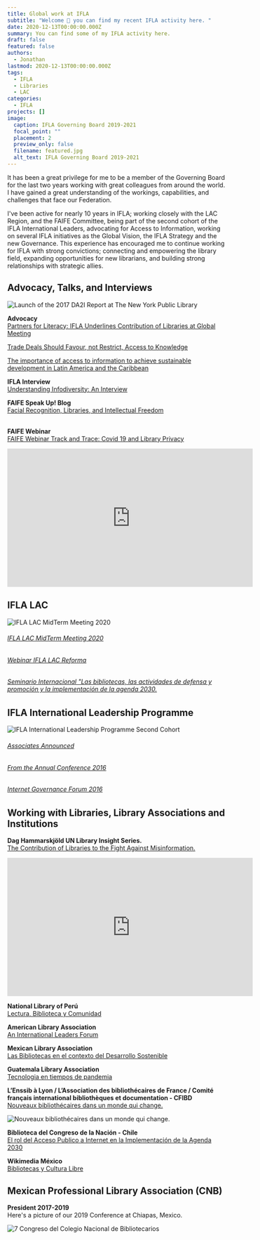 ```yaml
---
title: Global work at IFLA
subtitle: "Welcome 👋 you can find my recent IFLA activity here. "
date: 2020-12-13T00:00:00.000Z
summary: You can find some of my IFLA activity here.
draft: false
featured: false
authors:
  - Jonathan
lastmod: 2020-12-13T00:00:00.000Z
tags:
  - IFLA
  - Libraries
  - LAC
categories:
  - IFLA
projects: []
image:
  caption: IFLA Governing Board 2019-2021
  focal_point: ""
  placement: 2
  preview_only: false
  filename: featured.jpg
  alt_text: IFLA Governing Board 2019-2021
---
```

It has been a great privilege for me to be a member of the Governing Board for the last two years working with great colleagues from around the world. I have gained a great understanding of the workings, capabilities, and challenges that face our Federation.

I've been active for nearly 10 years in IFLA; working closely with the LAC Region, and the FAIFE Committee, being part of the second cohort of the IFLA International Leaders, advocating for Access to Information, working on several IFLA initiatives as the Global Vision, the IFLA Strategy and the new Governance. This experience has encouraged me to continue working for IFLA with strong convictions; connecting and empowering the library field, expanding opportunities for new librarians, and building strong relationships with strategic allies.

## **Advocacy, Talks, and Interviews**

![Launch of the 2017 DA2I Report at The New York Public Library](35905294391_ddb08409f2_c.jpg "Launch of the 2017 DA2I Report at The New York Public Library")

**Advocacy**\
[Partners for Literacy: IFLA Underlines Contribution of Libraries at Global Meeting](https://www.ifla.org/ES/node/91755)

[Trade Deals Should Favour, not Restrict, Access to Knowledge](https://www.ifla.org/node/18575)

[The importance of access to information to achieve sustainable development in Latin America and the Caribbean](https://www.ifla.org/node/37053)

**IFLA Interview** \
[Understanding Infodiversity: An Interview](https://www.ifla.org/ES/node/93576)

**FAIFE Speak Up! Blog**\
[Facial Recognition, Libraries, and Intellectual Freedom ](https://blogs.ifla.org/faife/2019/08/19/facial-recognition-libraries-and-intellectual-freedom/)

\
**FAIFE Webinar**\
[FAIFE Webinar Track and Trace: Covid 19 and Library Privacy](https://www.youtube.com/watch?v=0C2yCubkqT4&t=2576s)

<iframe width="560" height="315" src="https://www.youtube.com/embed/0C2yCubkqT4" frameborder="0" allow="accelerometer; autoplay; clipboard-write; encrypted-media; gyroscope; picture-in-picture" allowfullscreen></iframe>

## IFLA LAC

![IFLA LAC MidTerm Meeting 2020](ifla-lac.jpg "IFLA LAC MidTerm Meeting 2020")

###### [IFLA LAC MidTerm Meeting 2020](https://www.ifla.org/node/92866)

###### [Webinar IFLA LAC Reforma](https://www.ifla.org/ES/node/93443)

###### [Seminario Internacional "Las bibliotecas, las actividades de defensa y promoción y la implementación de la agenda 2030.](https://www.ifla.org/files/assets/lac/programachileesp.pdf)

## IFLA International Leadership Programme

![IFLA International Leadership Programme Second Cohort](ifla-leaders_0.jpg "IFLA International Leadership Programme Second Cohort")

###### [Associates Announced](https://www.ifla.org/node/10587)

###### [From the Annual Conference 2016 ](https://www.ifla.org/ES/node/10801)

###### [Internet Governance Forum 2016](https://www.ifla.org/node/11031)

## Working with Libraries, Library Associations and Institutions

**Dag Hammarskjöld UN Library Insight Series.**\
[The Contribution of Libraries to the Fight Against Misinformation.](https://research.un.org/conferences/webinars)

 <iframe width="560" height="315" src="https://www.youtube.com/embed/hyBMnVZhcMU" frameborder="0" allow="accelerometer; autoplay; clipboard-write; encrypted-media; gyroscope; picture-in-picture" allowfullscreen></iframe>

**National Library of Perú** \
[Lectura, Biblioteca y Comunidad ](http://aulavirtual.bnp.edu.pe/course/view.php?id=9)

**American Library Association** \
[An International Leaders Forum](https://www.eventscribe.com/2019/ALA-Annual/fsPopup.asp?Mode=presInfo&PresentationID=499414)

**Mexican Library Association** \
[Las Bibliotecas en el contexto del Desarrollo Sostenible](https://www.youtube.com/watch?v=INGsXE0nO5g)

**Guatemala Library Association** \
[Tecnologia en tiempos de pandemia](https://www.youtube.com/watch?v=CfVZN9NUmOQ)

**L’Enssib à Lyon / L’Association des bibliothécaires de France / Comité français international bibliothèques et documentation - CFIBD** \
[Nouveaux bibliothécaires dans un monde qui change.](http://nouveauxbibliothecaires.cfibd.fr/)

![[Nouveaux bibliothécaires dans un monde qui change.](http://nouveauxbibliothecaires.cfibd.fr/)](cfibd.jpg "[Nouveaux bibliothécaires dans un monde qui change.](http://nouveauxbibliothecaires.cfibd.fr/)")

**Biblioteca del Congreso de la Nación - Chile** \
[El rol del Acceso Publico a Internet en la Implementación de la Agenda 2030](https://www.youtube.com/watch?v=oaXdHmzHlXY&t=54s)

**Wikimedia México** \
[Bibliotecas y Cultura Libre](https://www.facebook.com/watch/live/?v=2554067794805266&ref=watch_permalink)



## Mexican Professional Library Association (CNB) 

**President 2017-2019** \
Here's a picture of our 2019 Conference at Chiapas, Mexico.

![7 Congreso del Colegio Nacional de Bibliotecarios](congreso.jpg "7 Congreso del Colegio Nacional de Bibliotecarios")